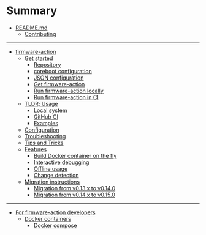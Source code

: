 <!-- markdownlint-disable MD042 -->
# Summary

- [README.md](README.md)
    - [Contributing](CONTRIBUTING.md)

---

- [firmware-action]()
    - [Get started](firmware-action/get_started/get_started.md)
        - [Repository](firmware-action/get_started/01_repo.md)
        - [coreboot configuration](firmware-action/get_started/02_coreboot_config.md)
        - [JSON configuration](firmware-action/get_started/03_json_config.md)
        - [Get firmware-action](firmware-action/get_started/04_get_firmware_action.md)
        - [Run firmware-action locally](firmware-action/get_started/05_run_firmware_action.md)
        - [Run firmware-action in CI](firmware-action/get_started/06_run_in_ci.md)
    - [TLDR; Usage](firmware-action/usage.md)
        - [Local system](firmware-action/usage_local.md)
        - [GitHub CI](firmware-action/usage_github.md)
        - [Examples](firmware-action/usage_examples.md)
    - [Configuration](firmware-action/config.md)
    - [Troubleshooting](firmware-action/troubleshooting.md)
    - [Tips and Tricks](firmware-action/tips.md)
    - [Features](firmware-action/features.md)
        - [Build Docker container on the fly](firmware-action/build_dockerfile_on_the_fly.md)
        - [Interactive debugging](firmware-action/interactive.md)
        - [Offline usage](firmware-action/offline_usage.md)
        - [Change detection](firmware-action/change_detection.md)
    - [Migration instructions]()
        - [Migration from v0.13.x to v0.14.0](firmware-action/migration/v0.13.x--v0.14.0/migrate.md)
        - [Migration from v0.14.x to v0.15.0](firmware-action/migration/v0.14.x--v0.15.0/migrate.md)

---

- [For firmware-action developers]()
    - [Docker containers](docker/docker.md)
        - [Docker compose](docker/docker-compose.md)


